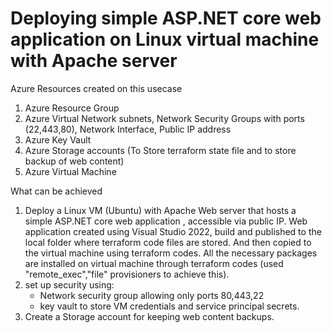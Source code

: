 
# Deploying simple ASP.NET core web application on Linux virtual machine with Apache server

Azure Resources created on this usecase
  1.  Azure Resource Group
  2.  Azure Virtual Network
         subnets, Network Security Groups with ports (22,443,80), Network Interface, Public IP address
  3.  Azure Key Vault
  4.  Azure Storage accounts (To Store terraform state file and to store backup of web content)
  5.  Azure Virtual Machine

What can be achieved
  1. Deploy a Linux VM (Ubuntu) with Apache Web server that hosts a simple ASP.NET core web application , accessible via public IP.
       Web application created using Visual Studio 2022, build and published to the local folder where terraform code files are stored.
     And then copied to the virtual machine using terraform codes. All the necessary packages are installed on virtual machine through terraform codes (used "remote_exec","file" provisioners to achieve this).
  2. set up security using:
        - Network security group allowing only ports 80,443,22
        - key vault to store VM credentials and service principal secrets.
  3. Create a Storage account for keeping web content backups.


